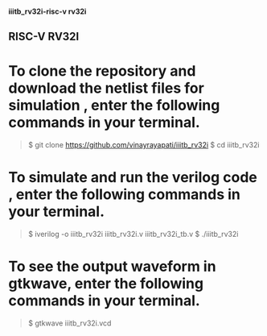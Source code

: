 
#### iiitb_rv32i-risc-v rv32i


## RISC-V RV32I

# To clone the repository and download the netlist files for simulation , enter the following commands in your terminal.

> $ git clone https://github.com/vinayrayapati/iiitb_rv32i
> $ cd iiitb_rv32i

# To simulate and run the verilog code , enter the following commands in your terminal.

> $ iverilog -o iiitb_rv32i iiitb_rv32i.v iiitb_rv32i_tb.v
> $ ./iiitb_rv32i

# To see the output waveform in gtkwave, enter the following commands in your terminal.

> $ gtkwave iiitb_rv32i.vcd
